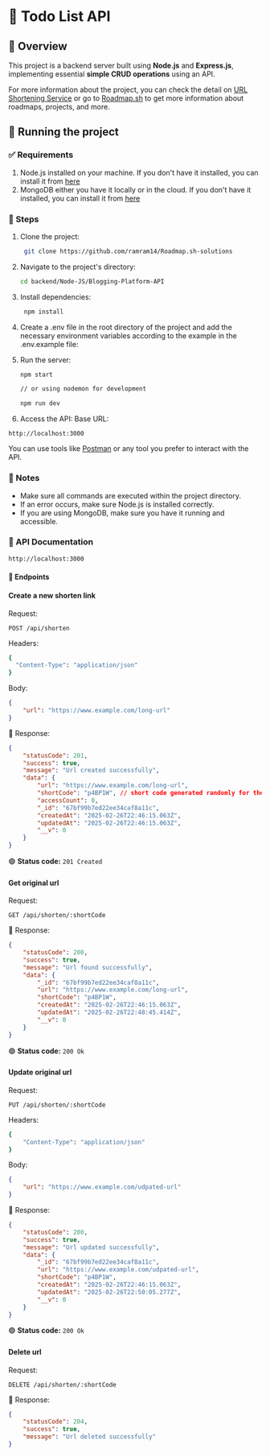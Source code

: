 # 🔗 Todo List API

## 📖 Overview

This project is a backend server built using **Node.js** and **Express.js**, implementing essential **simple CRUD operations** using an API.

For more information about the project, you can check the detail on [URL Shortening Service](https://roadmap.sh/projects/url-shortening-service) or go to [Roadmap.sh](https://roadmap.sh) to get more information about roadmaps, projects, and more.

## 🚀 Running the project

### ✅ Requirements

1. Node.js installed on your machine. If you don't have it installed, you can install it from [here](https://nodejs.org/en/download)
2. MongoDB either you have it locally or in the cloud. If you don't have it installed, you can install it from [here](https://www.mongodb.com/try/download/community)

### 📌 Steps

1. Clone the project:

   ```bash
    git clone https://github.com/ramram14/Roadmap.sh-solutions
   ```

2. Navigate to the project's directory:

   ```bash
   cd backend/Node-JS/Blogging-Platform-API
   ```

3. Install dependencies:

   ```bash
    npm install
   ```

4. Create a .env file in the root directory of the project and add the necessary environment variables according to the example in the .env.example file:

5. Run the server:

   ```bash
   npm start

   // or using nodemon for development
   
   npm run dev
   ```

6. Access the API:
   Base URL:

```http
http://localhost:3000
```

You can use tools like [Postman](https://www.postman.com/) or any tool you prefer to interact with the API.

### 📌 Notes

- Make sure all commands are executed within the project directory.
- If an error occurs, make sure Node.js is installed correctly.
- If you are using MongoDB, make sure you have it running and accessible.

### 📝 API Documentation

```bash
http://localhost:3000
```

#### 📌 Endpoints

#### Create a new shorten link

Request:

```http
POST /api/shorten
```

Headers:

```bash
{
  "Content-Type": "application/json"
}
```

Body:

```json
{
    "url": "https://www.example.com/long-url"
}
```

📌 Response:

```json
{
    "statusCode": 201,
    "success": true,
    "message": "Url created successfully",
    "data": {
        "url": "https://www.example.com/long-url",
        "shortCode": "p4BP1W", // short code generated randomly for the url
        "accessCount": 0,
        "_id": "67bf99b7ed22ee34caf8a11c",
        "createdAt": "2025-02-26T22:46:15.063Z",
        "updatedAt": "2025-02-26T22:46:15.063Z",
        "__v": 0
    }
}
```

🟢 **Status code:** `201 Created`

#### Get original url

Request:

```http
GET /api/shorten/:shortCode
```

📌 Response:

```json
{
    "statusCode": 200,
    "success": true,
    "message": "Url found successfully",
    "data": {
        "_id": "67bf99b7ed22ee34caf8a11c",
        "url": "https://www.example.com/long-url",
        "shortCode": "p4BP1W",
        "createdAt": "2025-02-26T22:46:15.063Z",
        "updatedAt": "2025-02-26T22:48:45.414Z",
        "__v": 0
    }
}
```

🟢 **Status code:** `200 Ok`

#### Update original url

Request:

```http
PUT /api/shorten/:shortCode
```

Headers:

```bash
{
    "Content-Type": "application/json"
}
```

Body:

```json
{
    "url": "https://www.example.com/udpated-url"
}
```

📌 Response:

```json
{
    "statusCode": 200,
    "success": true,
    "message": "Url updated successfully",
    "data": {
        "_id": "67bf99b7ed22ee34caf8a11c",
        "url": "https://www.example.com/udpated-url",
        "shortCode": "p4BP1W",
        "createdAt": "2025-02-26T22:46:15.063Z",
        "updatedAt": "2025-02-26T22:50:05.277Z",
        "__v": 0
    }
}
```

🟢 **Status code:** `200 Ok`

#### Delete url

Request:

```http
DELETE /api/shorten/:shortCode
```

📌 Response:

```json
{
    "statusCode": 204,
    "success": true,
    "message": "Url deleted successfully"
}
```
